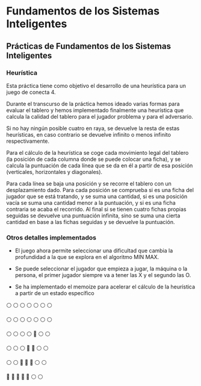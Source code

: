 # Fundamentos de los Sistemas Inteligentes
## Prácticas de Fundamentos de los Sistemas Inteligentes
### Heurística

Esta práctica tiene como objetivo el desarrollo de una heurística para
un juego de conecta 4.

Durante el transcurso de la práctica hemos ideado varias formas para
evaluar el tablero y hemos implementado finalmente una heurística que
calcula la calidad del tablero para el jugador problema y para el adversario.

Si no hay ningún posible cuatro en raya, se devuelve la resta  de estas 
heurísticas, en caso contrario se devuelve infinito o menos infinito 
respectivamente.

Para el cálculo de la heurística se coge cada movimiento legal del tablero
(la posición de cada columna donde se puede colocar una ficha), y se 
calcula la puntuación de cada línea que se da en él a partir de esa posición
(verticales, horizontales y diagonales).

Para cada línea se baja una posición y se recorre el tablero con un 
desplazamiento dado. Para cada posición se comprueba si es una ficha 
del jugador que se está tratando, y se suma una cantidad, si es una posición
vacía se suma una cantidad menor a la puntuación, y si es una ficha contraria 
se acaba el recorrido. Al final si se tienen cuatro fichas propias seguidas
se devuelve una puntuación infinita, sino se suma una cierta cantidad en
base a las fichas seguidas y se devuelve la puntuación.

### Otros detalles implementados

- El juego ahora permite seleccionar una dificultad que cambia la profundidad
a la que se explora en el algoritmo MIN MAX.

- Se puede seleccionar el jugador que empieza a jugar, la máquina o la persona,
el primer jugador siempre va a tener las X y el segundo las O.

- Se ha implementado el memoize para acelerar el cálculo de la heurística
a partir de un estado específico


:white_circle: :white_circle: :white_circle: :white_circle: :white_circle: :white_circle: :white_circle:

:white_circle: :white_circle: :white_circle: :white_circle: :white_circle: :white_circle: :white_circle:

:white_circle: :white_circle: :white_circle: :white_circle: :red_circle: :white_circle: :white_circle:

:white_circle: :white_circle: :white_circle: :red_circle: :large_blue_circle: :white_circle: :white_circle:

:white_circle: :white_circle: :red_circle: :large_blue_circle: :large_blue_circle: :white_circle: :white_circle:

:red_circle: :red_circle: :large_blue_circle: :red_circle: :large_blue_circle: :white_circle: :white_circle:
